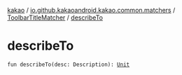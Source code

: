 [kakao](../../index.md) / [io.github.kakaoandroid.kakao.common.matchers](../index.md) / [ToolbarTitleMatcher](index.md) / [describeTo](./describe-to.md)

# describeTo

`fun describeTo(desc: Description): `[`Unit`](https://kotlinlang.org/api/latest/jvm/stdlib/kotlin/-unit/index.html)